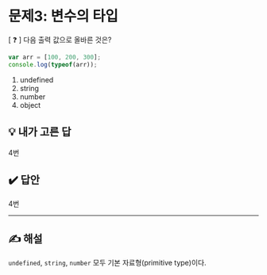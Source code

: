 # 문제3: 변수의 타입

[ ❓ ] 다음 출력 값으로 올바른 것은?

```js
var arr = [100, 200, 300];
console.log(typeof(arr));
```

1. undefined
2. string
3. number
4. object
  
## 💡 내가 고른 답
4번

## ✔️ 답안 
4번

---
## ✍️ 해설
`undefined`, `string`, `number` 모두 기본 자료형(primitive type)이다. 
